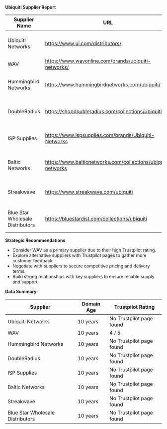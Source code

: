 **Ubiquiti Supplier Report**

**Supplier Name** | **URL** | **Domain Age** | **Trustpilot Rating**
---|---|---|---|
Ubiquiti Networks | https://www.ui.com/distributors/ | 10 years | No Trustpilot page found
WAV | https://www.wavonline.com/brands/ubiquiti-networks/ | 10 years | 4 / 5
Hummingbird Networks | https://www.hummingbirdnetworks.com/ubiquiti/ | 10 years | No Trustpilot page found
DoubleRadius | https://shopdoubleradius.com/collections/ubiquiti | 10 years | No Trustpilot page found
ISP Supplies | https://www.ispsupplies.com/brands/Ubiquiti-Networks | 10 years | No Trustpilot page found
Baltic Networks | https://www.balticnetworks.com/collections/ubiquiti-networks | 10 years | No Trustpilot page found
Streakwave | https://www.streakwave.com/ubiquiti | 10 years | No Trustpilot page found
Blue Star Wholesale Distributors | https://bluestardist.com/collections/ubiquiti | 10 years | No Trustpilot page found

**Strategic Recommendations**

* Consider WAV as a primary supplier due to their high Trustpilot rating.
* Explore alternative suppliers with Trustpilot pages to gather more customer feedback.
* Negotiate with suppliers to secure competitive pricing and delivery terms.
* Build strong relationships with key suppliers to ensure reliable supply and support.

**Data Summary**

**Supplier** | **Domain Age** | **Trustpilot Rating**
---|---|---|
Ubiquiti Networks | 10 years | No Trustpilot page found
WAV | 10 years | 4 / 5
Hummingbird Networks | 10 years | No Trustpilot page found
DoubleRadius | 10 years | No Trustpilot page found
ISP Supplies | 10 years | No Trustpilot page found
Baltic Networks | 10 years | No Trustpilot page found
Streakwave | 10 years | No Trustpilot page found
Blue Star Wholesale Distributors | 10 years | No Trustpilot page found